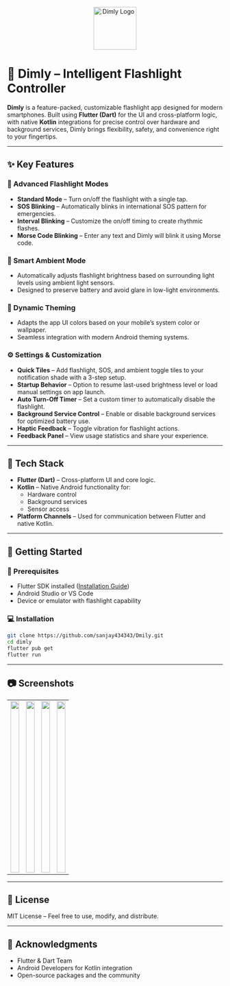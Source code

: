 
<p align="center">
  <img src="https://github.com/sanjay434343/Dmily/blob/main/readme/logo.jpg?raw=true" width="100px" height="100px" alt="Dimly Logo">
</p>

# 🌙 Dimly – Intelligent Flashlight Controller

**Dimly** is a feature-packed, customizable flashlight app designed for modern smartphones. Built using **Flutter (Dart)** for the UI and cross-platform logic, with native **Kotlin** integrations for precise control over hardware and background services, Dimly brings flexibility, safety, and convenience right to your fingertips.

---

## ✨ Key Features

### 🔦 Advanced Flashlight Modes

* **Standard Mode** – Turn on/off the flashlight with a single tap.
* **SOS Blinking** – Automatically blinks in international SOS pattern for emergencies.
* **Interval Blinking** – Customize the on/off timing to create rhythmic flashes.
* **Morse Code Blinking** – Enter any text and Dimly will blink it using Morse code.

### 🌈 Smart Ambient Mode

* Automatically adjusts flashlight brightness based on surrounding light levels using ambient light sensors.
* Designed to preserve battery and avoid glare in low-light environments.

### 🎨 Dynamic Theming

* Adapts the app UI colors based on your mobile’s system color or wallpaper.
* Seamless integration with modern Android theming systems.

### ⚙️ Settings & Customization

* **Quick Tiles** – Add flashlight, SOS, and ambient toggle tiles to your notification shade with a 3-step setup.
* **Startup Behavior** – Option to resume last-used brightness level or load manual settings on app launch.
* **Auto Turn-Off Timer** – Set a custom timer to automatically disable the flashlight.
* **Background Service Control** – Enable or disable background services for optimized battery use.
* **Haptic Feedback** – Toggle vibration for flashlight actions.
* **Feedback Panel** – View usage statistics and share your experience.

---

## 📱 Tech Stack

* **Flutter (Dart)** – Cross-platform UI and core logic.
* **Kotlin** – Native Android functionality for:
  * Hardware control
  * Background services
  * Sensor access
* **Platform Channels** – Used for communication between Flutter and native Kotlin.

---

## 🚀 Getting Started

### 🔧 Prerequisites

* Flutter SDK installed ([Installation Guide](https://flutter.dev/docs/get-started/install))
* Android Studio or VS Code
* Device or emulator with flashlight capability

### 💻 Installation

```bash
git clone https://github.com/sanjay434343/Dmily.git
cd dimly
flutter pub get
flutter run
````

---

## 📷 Screenshots

<p align="center">
  <table style="width: 100%; table-layout: fixed;">
    <tr>
      <td><img src="https://github.com/sanjay434343/Dmily/blob/main/readme/splash.png?raw=true" style="width: 100%; height: 400px; object-fit: cover;"></td>
      <td><img src="https://github.com/sanjay434343/Dmily/blob/main/readme/home.png?raw=true" style="width: 100%; height: 400px; object-fit: cover;"></td>
      <td><img src="https://github.com/sanjay434343/Dmily/blob/main/readme/ambient.png?raw=true" style="width: 100%; height: 400px; object-fit: cover;"></td>
      <td><img src="https://github.com/sanjay434343/Dmily/blob/main/readme/settings.png?raw=true" style="width: 100%; height: 400px; object-fit: cover;"></td>
    </tr>
  </table>
</p>



---

## 📜 License

MIT License – Feel free to use, modify, and distribute.

---

## 🙌 Acknowledgments

* Flutter & Dart Team
* Android Developers for Kotlin integration
* Open-source packages and the community


